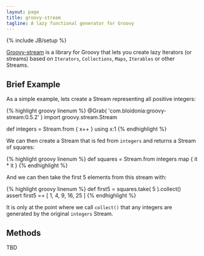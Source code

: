 ```yaml
---
layout: page
title: groovy-stream
tagline: A lazy functional generator for Groovy
---
```

{% include JB/setup %}

[Groovy-stream](https://github.com/timyates/groovy-stream) is a library for Groovy that lets you create lazy Iterators (or streams) based on `Iterators`, `Collections`, `Maps`, `Iterables` or other Streams.

## Brief Example

As a simple example, lets create a Stream representing all positive integers:

{% highlight groovy linenum %}
@Grab( 'com.bloidonia:groovy-stream:0.5.2' )
import groovy.stream.Stream

def integers = Stream.from { x++ } using x:1
{% endhighlight %}

We can then create a Stream that is fed from `integers` and returns a Stream of squares:

{% highlight groovy linenum %}
def squares = Stream.from integers map { it * it }
{% endhighlight %}

And we can then take the first 5 elements from this stream with:

{% highlight groovy linenum %}
def first5 = squares.take( 5 ).collect()
assert first5 == [ 1, 4, 9, 16, 25 ]
{% endhighlight %}

It is only at the point where we call `collect()` that any integers are generated by the original `integers` Stream.

## Methods

TBD

